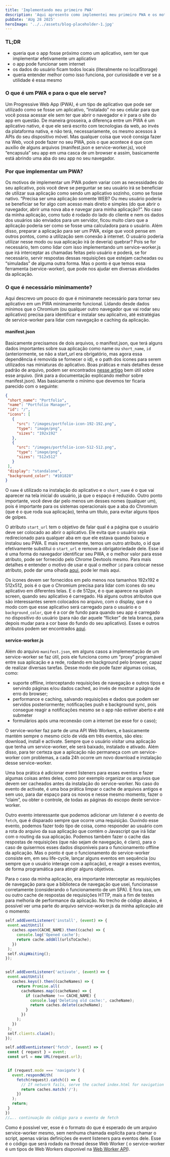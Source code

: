 ```yaml
---
title: 'Implementando meu primeiro PWA'
description: 'Aqui apresento como implementei meu primeiro PWA e os motivos de ter feito isso.'
pubDate: 'AUg 28 2025'
heroImage: '../../assets/blog-placeholder-1.jpg'
---
```


### TL;DR

- queria que o app fosse próximo como um aplicativo, sem ter que implementar efetivamente um aplicativo
- o app pode funcionar sem internet
- os dados do usuário ficam todos locais (literalmente no localStorage)
- queria entender melhor como isso funciona, por curiosidade e ver se a utilidade é essa mesmo

### O que é um PWA e para o que ele serve?

Um Progressive Web App (PWA), é um tipo de aplicativo que pode ser utilizado como se fosse um aplicativo, “instalado” no seu celular para que você possa acessar ele sem ter que abrir o navegador e ir para o site do app em questão. De maneira grosseira, a diferença entre um PWA é um aplicativo nativo, é que ele será escrito com tecnologias da web, ao invés da plataforma nativa, e não terá, necessariamente, os mesmo acessos à APIs do seu dispositivo móvel. Mas qualquer coisa que você consiga fazer na Web, você pode fazer no seu PWA, pois o que acontece é que com auxílio de alguns arquivos (manifest.json e service-worker.js), você “encapsula” seu app em uma casca de um browser e assim, basicamente está abrindo uma aba do seu app no seu navegador.

### Por que implementar um PWA?

Os motivos de implementar um PWA podem variar com as necessidades do seu aplicativo, pois você deve se perguntar se seu usuário irá se beneficiar de utilizar sua aplicação como sendo um aplicativo sozinho, como se fosse nativo. “Precisa ser uma aplicação somente WEB? Ou meu usuário poderia se beneficiar se for algo com acesso mais direto e simples (do que abrir o navegador, abrir uma nova aba e navegar para minha aplicação?”. No caso da minha aplicação, como tudo é rodado do lado do cliente e nem os dados dos usuários são enviados para um servidor, ficou muito claro que a aplicação poderia ser como se fosse uma calculadora para o usuário.
Além disso, preparar a aplicação para ser um PWA, exige que você pense em outros pontos, como a utilização sem conexão à internet. O usuário poderia utilizar nesse modo ou sua aplicação irá (e deveria) quebrar? Pois se for necessário, tem como lidar com isso implementando um service-worker.js que irá interceptar as chamadas feitas pelo usuário e poderá, se for necessário, servir respostas dessas requisições que estejam cacheadas ou “simuladas” de alguma outra forma. Mas o ponto é que temos essa ferramenta (service-worker), que pode nos ajudar em diversas atividades da aplicação.

### O que é necessário minimamente?

Aqui descrevo um pouco do que é minimanete necessário para tornar seu aplicativo em um PWA minimamente funcional. Lidando desde dados mínimos que o Chromium (ou qualquer outro navegador que vai rodar seu aplicativo) precisa para identificar e instalar seu aplicaitvo, até estratégias de service-worker para lidar com navegação e caching da aplicação.

#### manifest.json

Basicamente precisamos de dois arquivos, o manifest.json, que terá alguns dados importantes sobre sua aplicação como name ou `short_name`, `id` (anteriormente, se não a start_url era obrigatório, mas agora essa dependência é removida se fornecer o id), e o path dos ícones para serem utilizados nas miniaturas do aplicativo. Boas práticas e mais detalhes desse padrão de arquivo, podem ser encontrados [nesse artigo](https://web.dev/articles/add-manifest?hl=pt-br) bem útil sobre esse arquivo. (link para a documentação explicando melhor sobre manifest.json). Mas basicamente o mínimo que devemos ter ficaria parecido com o seguinte:

```JSON
{
 "short_name": "Portfolio",
 "name": "Portfolio Manager",
 "id": "/",
 "icons": [
   {
     "src": "/images/portfolio-icon-192-192.png",
     "type": "image/png",
     "sizes": "192x192"
   },
   {
     "src": "/images/portfolio-icon-512-512.png",
     "type": "image/png",
     "sizes": "512x512"
   }
 ],
 "display": "standalone",
 "background_color": "#101828"
}

```

O `name` é utilizado na instalação do aplicativo e o `short_name` é o que vai aparecer na tela inicial do usuário, já que o espaço é reduzido. Outro ponto importante, você deve dar pelo menos um desses nomes (qualquer um), pois é importante para os sistemas operacionais que a aba do Chromium (que é o que roda sua aplicação), tenha um título, para evitar alguns tipos de golpes.

O atributo `start_url` tem o objetivo de falar qual é a página que o usuário deve ser colocado ao abrir o aplicativo. Ele evita que o usuário seja redirecionado para qualquer aba em que ele estava quando baixou e instalou seu PWA. E mais recentemente, temos um outro atributo, o id que efetivamente substitui o `start_url` e remove a obrigatoriedade dele. Esse id é uma forma do navegador identificar seu PWA, e o melhor valor para esse atributo, pode ser fornecido pelo Chrome Devtools mesmo. Para mais detalhes e entender o motivo de usar e qual o melhor `id` para colocar nesse atributo, pode dar uma olhada [aqui](https://developer.chrome.com/docs/capabilities/pwa-manifest-id?hl=pt-br), pode ler mais aqui.

Os ícones devem ser fornecidos em pelo menos nos tamanhos 192x192 e 512x512, pois é o que o Chromium precisa para lidar com ícones do seu aplicativo em diferentes telas. E o de 512px, é o que aparece na splash screen, quando seu aplicativo é carregado.
Há alguns outros atributos que são interessantes serem colocados no arquivo, com o display, que é o modo com que esse aplicativo será carregado para o usuário e o `background_color`, que é a cor de fundo para quando seu app é carregado no dispositivo do usuário (para não dar aquele “flicker” de tela branca, para depois mudar para a cor base do fundo do seu aplicativo). Esses e outros atributos podem ser encontrados [aqui](https://web.dev/articles/add-manifest?hl=pt-br#display).

#### service-worker.js

Além do arquivo `manifest.json`, em alguns casos a implementação de um service-worker se faz útil, pois ele funciona como um “proxy” programável entre sua aplicação e a rede, rodando em background pelo browser, capaz de realizar diversas tarefas. Desse modo ele pode fazer algumas coisas, como:

- suporte offline, interceptando requisições de navegação e outros tipos e servindo páginas e/ou dados cached, ao invés de mostrar a página de erro do browser;
- performance e caching, salvando requisições e dados que podem ser servidos posteriormente;
  notificações push e background sync, pois consegue reagir a notificações mesmo se o app não estiver aberto e até submeter
- formulários após uma reconexão com a internet (se esse for o caso);

O service-worker faz parte de uma API Web Workers, e basicamente mantém sempre o mesmo ciclo de vida em três eventos, são eles: download, install e activate. Sempre que o usuário visitar uma aplicação que tenha um service-worker, ele será baixado, instalado e ativado. Além disso, para ter certeza que a aplicação não permaneça com um service-worker com problemas, a cada 24h ocorre um novo download e instalação desse service-worker.

Uma boa prática é adicionar event listeners para esses eventos e fazer algumas coisas antes deles, como por exemplo organizar os arquivos que devem ser cacheados antes da instalação do service-worker. No caso do evento de activate, é uma boa prática limpar o cache de arquivos antigos e sem uso, para dar espaço para os novos e nesse mesmo momento, fazer o “claim”, ou obter o controle, de todas as páginas do escopo deste service-worker.

Outro evento interessante que podemos adicionar um listener é o evento de `fetch`, que é disparado sempre que ocorre uma requisição. Ouvindo esse evento, podemos fazer todo tipo de coisa, como responder ao usuário com a rota do arquivo da sua aplicação que contém o Javascript que irá lidar com o routing da sua aplicação. Podemos também fazer o cache das respostas de requisições (que não sejam de navegação, é claro), para o caso de quisermos esses dados disponíveis para o funcionamento offline da aplicação.
Mas o ponto é que o funcionamento do service-worker consiste em, em seu life-cycle, lançar alguns eventos em sequência (ou sempre que o usuário interage com a aplicação), e reagir a esses eventos, de forma programática para atingir alguns objetivos.

Para o caso da minha aplicação, era importante interceptar as requisições de navegação para que a biblioteca de navegação que usei, funcionasse corretamente (considerando o funcionamento de um SPA). E fora isso, um ou outro cache de respostas de requisições HTTP, mais a fim de testes para melhoria de performance da aplicação. No trecho de código abaixo, é possível ver uma parte do arquivo service-worker.js da minha aplicação até o momento:

```js
self.addEventListener('install', (event) => {
 event.waitUntil(
   caches.open(CACHE_NAME).then((cache) => {
     console.log('Opened cache');
     return cache.addAll(urlsToCache);
   })
 );
 self.skipWaiting();
});


self.addEventListener('activate', (event) => {
 event.waitUntil(
   caches.keys().then((cacheNames) => {
     return Promise.all(
       cacheNames.map((cacheName) => {
         if (cacheName !== CACHE_NAME) {
           console.log('Deleting old cache:', cacheName);
           return caches.delete(cacheName);
         }
       })
     );
   })
 );
 self.clients.claim();
});

self.addEventListener('fetch', (event) => {
 const { request } = event;
 const url = new URL(request.url);


 if (request.mode === 'navigate') {
   event.respondWith(
     fetch(request).catch(() => {
       // If network fails, serve the cached index.html for navigation
       return caches.match('/');
     })
   );
   return;
 }
})
//….. continuação do código para o evento de fetch

```

Como é possível ver, esse é o formato do que é esperado de um arquivo service-worker mesmo, sem nenhuma chamada explícita para chamar o script, apenas várias definições de event listeners para eventos dele. Esse é o código que será rodado na thread desse Web Worker ( o service-worker é um tipos de Web Workers disponível na [Web Worker API](https://developer.mozilla.org/en-US/docs/Web/API/Web_Workers_API)).

